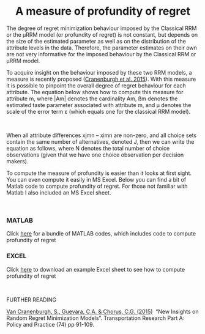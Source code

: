 <div id="bgLayers_comp-la7woksr" class="MW5IWV" data-hook="bgLayers">
<h1 id="bgMedia_comp-la7woksr" class="VgO9Yg" style="text-align: center;">A measure of profundity of regret</h1>
</div>
<div class="" data-mesh-id="comp-la7woksrinlineContent" data-testid="inline-content">
<div data-mesh-id="comp-la7woksrinlineContent-gridContainer" data-testid="mesh-container-content">
<div id="i20c3wy9" class="BaOVQ8 tz5f0K i20c3wy9 wixui-rich-text" data-testid="richTextElement">
<p class="font_8 wixui-rich-text__text"><span class="wixui-rich-text__text">The degree of regret minimization behaviour imposed by the Classical RRM or the &micro;RRM model (or profundity of regret) is not constant, but depends on the size of the estimated parameter as well as on the distribution of the attribute levels in the&nbsp;</span>data. Therefore, the parameter estimates on their own are not very informative for the imposed behaviour by the Classical RRM or &micro;RRM model.</p>
<p class="font_8 wixui-rich-text__text">To acquire insight on the behaviour imposed by these two RRM models, a measure is recently proposed (<span class="wixui-rich-text__text"><a class="wixui-rich-text__text" href="http://www.sciencedirect.com/science/article/pii/S0965856415000166" target="_blank" rel="noopener">Cranenburgh et al. 2015</a></span>). With this measure it is possible to pinpoint the overall degree of regret behaviour for each attribute. The equation below shows how to compute this measure for attribute&nbsp;<span class="wixui-rich-text__text">m</span>, where |<span class="wixui-rich-text__text">Am</span>| denotes the cardinality&nbsp;<span class="wixui-rich-text__text">Am</span><span class="wixui-rich-text__text">,</span>&nbsp;<span class="wixui-rich-text__text">&szlig;m</span>&nbsp;denotes the estimated taste parameter associated with attribute&nbsp;<span class="wixui-rich-text__text">m</span>, and&nbsp;<span class="wixui-rich-text__text">&mu;</span>&nbsp;denotes the scale of the error term &epsilon; (which equals one for the classical RRM model).</p>
<p class="font_8 wixui-rich-text__text">&nbsp;</p>
<p class="font_8 wixui-rich-text__text">When all attribute differences&nbsp;<span class="wixui-rich-text__text">xjmn&nbsp;&ndash; ximn</span>&nbsp;are non-zero, and all choice sets contain the same number of alternatives, denoted&nbsp;<span class="wixui-rich-text__text">J</span>, then we can write the equation as follows, where&nbsp;<span class="wixui-rich-text__text">N</span>&nbsp;denotes the total number of choice observations (given that we have one choice observation per decision makers).</p>
<p class="font_8 wixui-rich-text__text">To compute the measure of profundity is easier than it looks at first sight. You can even compute it easily in MS Excel. Below you can find a bit of Matlab code to compute profundity of regret. For those not familiar with Matlab I also included an MS Excel sheet.</p>
<p class="font_8 wixui-rich-text__text">&nbsp;</p>
<h3 class="font_7 wixui-rich-text__text" dir="ltr">MATLAB</h3>
<p class="font_7 wixui-rich-text__text" dir="ltr">Click&nbsp;<span class="wixui-rich-text__text"><a class="wixui-rich-text__text" href="https://github.com/sandervancranenburgh/advancedRRMmodels/tree/main/RRM%20Methodology/Profundity%20of%20regret/MATLAB" target="_blank" rel="noopener">here</a></span>&nbsp;for a bundle of MATLAB codes, which includes code to compute profundity of regret</p>
<h3 class="font_7 wixui-rich-text__text">EXCEL</h3>
<p class="font_8 wixui-rich-text__text">Click&nbsp;<span class="wixui-rich-text__text"><a class="wixui-rich-text__text" href="https://github.com/sandervancranenburgh/advancedRRMmodels/tree/main/RRM%20Methodology/Profundity%20of%20regret/MATLAB" target="_blank" rel="noopener">here</a></span>&nbsp;to download an example Excel sheet to see how to compute profundity of regret</p>
<p class="font_8 wixui-rich-text__text"><span class="wixGuard wixui-rich-text__text">​</span></p>
<p class="font_7 wixui-rich-text__text">FURTHER READING</p>
<p class="font_8 wixui-rich-text__text"><span class="wixui-rich-text__text"><a class="wixui-rich-text__text" href="http://www.sciencedirect.com/science/article/pii/S0965856415000166" target="_blank" rel="noopener">Van Cranenburgh, S., Guevara, C.A. &amp; Chorus, C.G. (2015)</a></span>&nbsp; &ldquo;New Insights on Random Regret Minimization Models&rdquo;.&nbsp;<span class="wixui-rich-text__text">Transportation Research Part A: Policy and Practice</span>&nbsp;(74) pp 91-109.</p>
</div>
</div>
</div>
